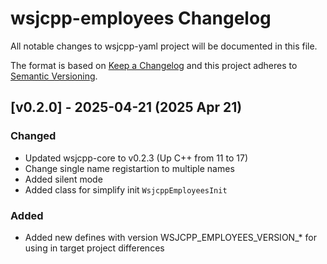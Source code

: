 # wsjcpp-employees Changelog

All notable changes to wsjcpp-yaml project will be documented in this file.

The format is based on [Keep a Changelog](http://keepachangelog.com/)
and this project adheres to [Semantic Versioning](http://semver.org/).

## [v0.2.0] - 2025-04-21 (2025 Apr 21)

### Changed

- Updated wsjcpp-core to v0.2.3 (Up C++ from 11 to 17)
- Change single name registartion to multiple names
- Added silent mode
- Added class for simplify init `WsjcppEmployeesInit`

### Added

- Added new defines with version WSJCPP_EMPLOYEES_VERSION_* for using in target project differences
